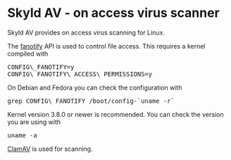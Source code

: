 Skyld AV - on access virus scanner
==================================

 Skyld AV provides on access virus scanning for Linux.

 The <a href="http://www.xypron.de/projects/fanotify-manpages">fanotify</a>
 API is used to control file access. This requires a kernel compiled with

 <pre>CONFIG\_FANOTIFY=y
CONFIG\_FANOTIFY\_ACCESS\_PERMISSIONS=y</pre>

 On Debian and Fedora you can check the configuration with

 <pre>grep CONFIG\_FANOTIFY /boot/config-`uname -r`</pre>

 Kernel version 3.8.0 or newer is recommended. You can check the
 version you are using with</p><pre>uname -a</pre>

 <a href="http://www.clamav.net">ClamAV</a> is used for scanning.
